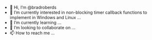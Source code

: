 - 👋 Hi, I’m @bradroberds
- 👀 I’m currently interested in non-blocking timer callback functions to implement in Windows and Linux ...
- 🌱 I’m currently learning ...
- 💞️ I’m looking to collaborate on ...
- 📫 How to reach me ...

<!---
bradroberds/bradroberds is a ✨ special ✨ repository because its `README.md` (this file) appears on your GitHub profile.
You can click the Preview link to take a look at your changes.
--->
